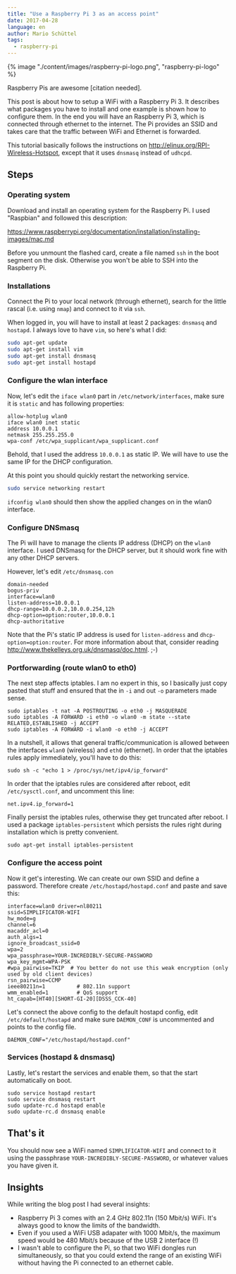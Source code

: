 ```yaml
---
title: "Use a Raspberry Pi 3 as an access point"
date: 2017-04-28
language: en
author: Mario Schüttel
tags:
  - raspberry-pi
---
```


{% image "./content/images/raspberry-pi-logo.png", "raspberry-pi-logo" %}

Raspberry Pis are awesome \[citation needed\].

This post is about how to setup a WiFi with a Raspberry Pi 3. It describes what packages you have to install and one example is shown how to configure them. In the end you will have an Raspberry Pi 3, which is connected through ethernet to the internet. The Pi provides an SSID and takes care that the traffic between WiFi and Ethernet is forwarded.

This tutorial basically follows the instructions on <http://elinux.org/RPI-Wireless-Hotspot>, except that it uses `dnsmasq` instead of `udhcpd`.

## Steps

### Operating system

Download and install an operating system for the Raspberry Pi. I used "Raspbian" and followed this description:

<https://www.raspberrypi.org/documentation/installation/installing-images/mac.md>

Before you unmount the flashed card, create a file named `ssh` in the boot segment on the disk. Otherwise you won't be able to SSH into the Raspberry Pi.

### Installations

Connect the Pi to your local network (through ethernet), search for the little rascal (i.e. using `nmap`) and connect to it via `ssh`.

When logged in, you will have to install at least 2 packages: `dnsmasq` and `hostapd`. I always love to have `vim`, so here's what I did:

```bash
sudo apt-get update
sudo apt-get install vim
sudo apt-get install dnsmasq
sudo apt-get install hostapd
```

### Configure the wlan interface

Now, let's edit the `iface wlan0` part in `/etc/network/interfaces`, make sure it is `static` and has following properties:

```
allow-hotplug wlan0
iface wlan0 inet static
address 10.0.0.1
netmask 255.255.255.0
wpa-conf /etc/wpa_supplicant/wpa_supplicant.conf
```

Behold, that I used the address `10.0.0.1` as static IP. We will have to use the same IP for the DHCP configuration.

At this point you should quickly restart the networking service.

```bash
sudo service networking restart
```

`ifconfig wlan0` should then show the applied changes on in the wlan0 interface.

### Configure DNSmasq

The Pi will have to manage the clients IP address (DHCP) on the `wlan0` interface. I used DNSmasq for the DHCP server, but it should work fine with any other DHCP servers.

However, let's edit `/etc/dnsmasq.con`

```
domain-needed
bogus-priv
interface=wlan0
listen-address=10.0.0.1
dhcp-range=10.0.0.2,10.0.0.254,12h
dhcp-option=option:router,10.0.0.1
dhcp-authoritative
```

Note that the Pi's static IP address is used for `listen-address` and `dhcp-option=option:router`. For more information about that, consider reading <http://www.thekelleys.org.uk/dnsmasq/doc.html>. ;-)

### Portforwarding (route wlan0 to eth0)

The next step affects iptables. I am no expert in this, so I basically just copy pasted that stuff and ensured that the in `-i` and out `-o` parameters made sense.

```
sudo iptables -t nat -A POSTROUTING -o eth0 -j MASQUERADE
sudo iptables -A FORWARD -i eth0 -o wlan0 -m state --state RELATED,ESTABLISHED -j ACCEPT
sudo iptables -A FORWARD -i wlan0 -o eth0 -j ACCEPT
```

In a nutshell, it allows that general traffic/communication is allowed between the interfaces `wlan0` (wireless) and `eth0` (ethernet). In order that the iptables rules apply immediately, you'll have to do this:

```
sudo sh -c "echo 1 > /proc/sys/net/ipv4/ip_forward"
```

In order that the iptables rules are considered after reboot, edit `/etc/sysctl.conf`, and uncomment this line:

```
net.ipv4.ip_forward=1
```

Finally persist the iptables rules, otherwise they get truncated after reboot. I used a package `iptables-persistent` which persists the rules right during installation which is pretty convenient.

```
sudo apt-get install iptables-persistent
```

### Configure the access point

Now it get's interesting. We can create our own SSID and define a password. Therefore create `/etc/hostapd/hostapd.conf` and paste and save this:

```
interface=wlan0 driver=nl80211
ssid=SIMPLIFICATOR-WIFI
hw_mode=g
channel=6
macaddr_acl=0
auth_algs=1
ignore_broadcast_ssid=0
wpa=2
wpa_passphrase=YOUR-INCREDIBLY-SECURE-PASSWORD
wpa_key_mgmt=WPA-PSK
#wpa_pairwise=TKIP  # You better do not use this weak encryption (only used by old client devices)
rsn_pairwise=CCMP
ieee80211n=1          # 802.11n support
wmm_enabled=1         # QoS support
ht_capab=[HT40][SHORT-GI-20][DSSS_CCK-40]
```

Let's connect the above config to the default hostapd config, edit `/etc/default/hostapd` and make sure `DAEMON_CONF` is uncommented and points to the config file.

```
DAEMON_CONF="/etc/hostapd/hostapd.conf"
```

### Services (hostapd & dnsmasq)

Lastly, let's restart the services and enable them, so that the start automatically on boot.

```
sudo service hostapd restart
sudo service dnsmasq restart
sudo update-rc.d hostapd enable
sudo update-rc.d dnsmasq enable
```

## That's it

You should now see a WiFi named `SIMPLIFICATOR-WIFI` and connect to it using the passphrase `YOUR-INCREDIBLY-SECURE-PASSWORD`, or whatever values you have given it.

## Insights

While writing the blog post I had several insights:

- Raspberry Pi 3 comes with an 2.4 GHz 802.11n (150 Mbit/s) WiFi. It's always good to know the limits of the bandwidth.
- Even if you used a WiFi USB adapater with 1000 Mbit/s, the maximum speed would be 480 Mbit/s because of the USB 2 interface (!)
- I wasn't able to configure the Pi, so that two WiFi dongles run simultaneously, so that you could extend the range of an existing WiFi without having the Pi connected to an ethernet cable.
